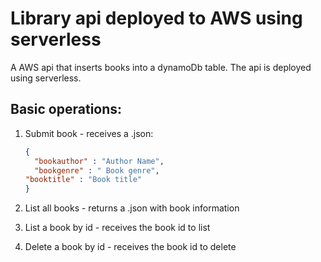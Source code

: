 # Library api deployed to AWS using serverless

A AWS api that inserts books into a dynamoDb table. The api is deployed using serverless.

## Basic operations:

1. Submit book - receives a .json:
	
	```.json
	{
	  "bookauthor" : "Author Name",
	  "bookgenre" : " Book genre",
    "booktitle" : "Book title" 
	} 
	```

2. List all books - returns a .json with book information

3. List a book by id - receives the book id to list

4. Delete a book by id - receives the book id to delete



